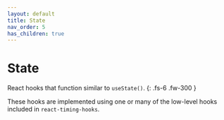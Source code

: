 ```yaml
---
layout: default
title: State
nav_order: 5
has_children: true
---
```


# State

React hooks that function similar to `useState()`.
{: .fs-6 .fw-300 }

These hooks are implemented using one or many of the low-level hooks included in `react-timing-hooks`.

